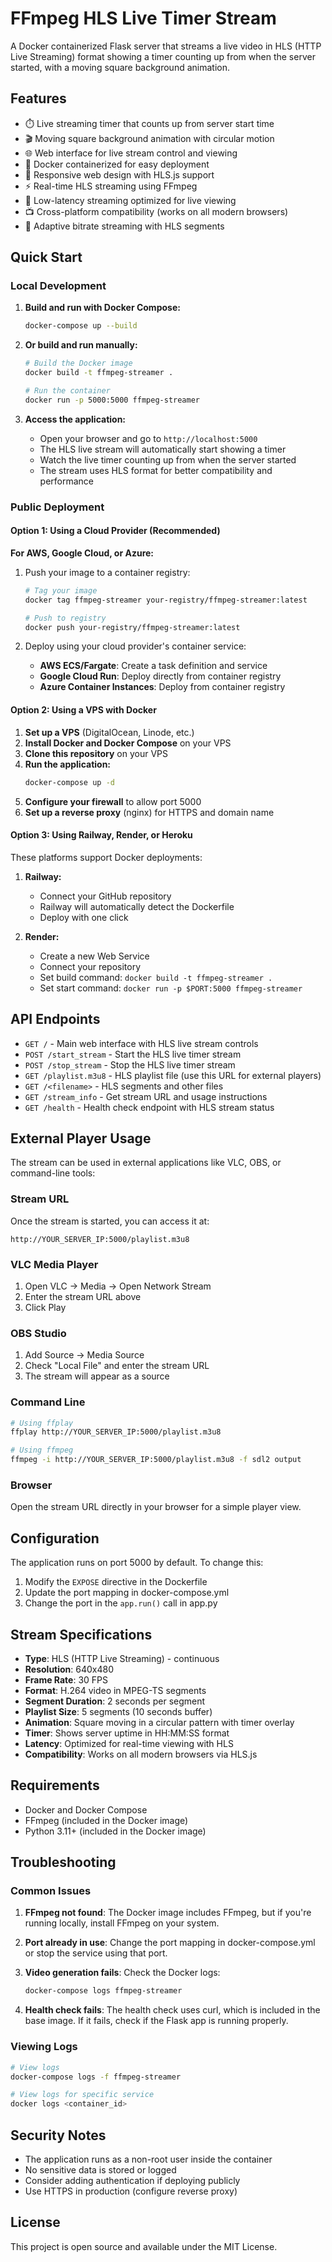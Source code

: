 # FFmpeg HLS Live Timer Stream

A Docker containerized Flask server that streams a live video in HLS (HTTP Live Streaming) format showing a timer counting up from when the server started, with a moving square background animation.

## Features

- ⏱️ Live streaming timer that counts up from server start time
- 🎬 Moving square background animation with circular motion
- 🌐 Web interface for live stream control and viewing
- 🐳 Docker containerized for easy deployment
- 📱 Responsive web design with HLS.js support
- ⚡ Real-time HLS streaming using FFmpeg
- 🎯 Low-latency streaming optimized for live viewing
- 📺 Cross-platform compatibility (works on all modern browsers)
- 🔄 Adaptive bitrate streaming with HLS segments

## Quick Start

### Local Development

1. **Build and run with Docker Compose:**
   ```bash
   docker-compose up --build
   ```

2. **Or build and run manually:**
   ```bash
   # Build the Docker image
   docker build -t ffmpeg-streamer .
   
   # Run the container
   docker run -p 5000:5000 ffmpeg-streamer
   ```

3. **Access the application:**
   - Open your browser and go to `http://localhost:5000`
   - The HLS live stream will automatically start showing a timer
   - Watch the live timer counting up from when the server started
   - The stream uses HLS format for better compatibility and performance

### Public Deployment

#### Option 1: Using a Cloud Provider (Recommended)

**For AWS, Google Cloud, or Azure:**

1. Push your image to a container registry:
   ```bash
   # Tag your image
   docker tag ffmpeg-streamer your-registry/ffmpeg-streamer:latest
   
   # Push to registry
   docker push your-registry/ffmpeg-streamer:latest
   ```

2. Deploy using your cloud provider's container service:
   - **AWS ECS/Fargate**: Create a task definition and service
   - **Google Cloud Run**: Deploy directly from container registry
   - **Azure Container Instances**: Deploy from container registry

#### Option 2: Using a VPS with Docker

1. **Set up a VPS** (DigitalOcean, Linode, etc.)
2. **Install Docker and Docker Compose** on your VPS
3. **Clone this repository** on your VPS
4. **Run the application:**
   ```bash
   docker-compose up -d
   ```
5. **Configure your firewall** to allow port 5000
6. **Set up a reverse proxy** (nginx) for HTTPS and domain name

#### Option 3: Using Railway, Render, or Heroku

These platforms support Docker deployments:

1. **Railway:**
   - Connect your GitHub repository
   - Railway will automatically detect the Dockerfile
   - Deploy with one click

2. **Render:**
   - Create a new Web Service
   - Connect your repository
   - Set build command: `docker build -t ffmpeg-streamer .`
   - Set start command: `docker run -p $PORT:5000 ffmpeg-streamer`

## API Endpoints

- `GET /` - Main web interface with HLS live stream controls
- `POST /start_stream` - Start the HLS live timer stream
- `POST /stop_stream` - Stop the HLS live timer stream
- `GET /playlist.m3u8` - HLS playlist file (use this URL for external players)
- `GET /<filename>` - HLS segments and other files
- `GET /stream_info` - Get stream URL and usage instructions
- `GET /health` - Health check endpoint with HLS stream status

## External Player Usage

The stream can be used in external applications like VLC, OBS, or command-line tools:

### Stream URL
Once the stream is started, you can access it at:
```
http://YOUR_SERVER_IP:5000/playlist.m3u8
```

### VLC Media Player
1. Open VLC → Media → Open Network Stream
2. Enter the stream URL above
3. Click Play

### OBS Studio
1. Add Source → Media Source
2. Check "Local File" and enter the stream URL
3. The stream will appear as a source

### Command Line
```bash
# Using ffplay
ffplay http://YOUR_SERVER_IP:5000/playlist.m3u8

# Using ffmpeg
ffmpeg -i http://YOUR_SERVER_IP:5000/playlist.m3u8 -f sdl2 output
```

### Browser
Open the stream URL directly in your browser for a simple player view.

## Configuration

The application runs on port 5000 by default. To change this:

1. Modify the `EXPOSE` directive in the Dockerfile
2. Update the port mapping in docker-compose.yml
3. Change the port in the `app.run()` call in app.py

## Stream Specifications

- **Type**: HLS (HTTP Live Streaming) - continuous
- **Resolution**: 640x480
- **Frame Rate**: 30 FPS
- **Format**: H.264 video in MPEG-TS segments
- **Segment Duration**: 2 seconds per segment
- **Playlist Size**: 5 segments (10 seconds buffer)
- **Animation**: Square moving in a circular pattern with timer overlay
- **Timer**: Shows server uptime in HH:MM:SS format
- **Latency**: Optimized for real-time viewing with HLS
- **Compatibility**: Works on all modern browsers via HLS.js

## Requirements

- Docker and Docker Compose
- FFmpeg (included in the Docker image)
- Python 3.11+ (included in the Docker image)

## Troubleshooting

### Common Issues

1. **FFmpeg not found**: The Docker image includes FFmpeg, but if you're running locally, install FFmpeg on your system.

2. **Port already in use**: Change the port mapping in docker-compose.yml or stop the service using that port.

3. **Video generation fails**: Check the Docker logs:
   ```bash
   docker-compose logs ffmpeg-streamer
   ```

4. **Health check fails**: The health check uses curl, which is included in the base image. If it fails, check if the Flask app is running properly.

### Viewing Logs

```bash
# View logs
docker-compose logs -f ffmpeg-streamer

# View logs for specific service
docker logs <container_id>
```

## Security Notes

- The application runs as a non-root user inside the container
- No sensitive data is stored or logged
- Consider adding authentication if deploying publicly
- Use HTTPS in production (configure reverse proxy)

## License

This project is open source and available under the MIT License.
